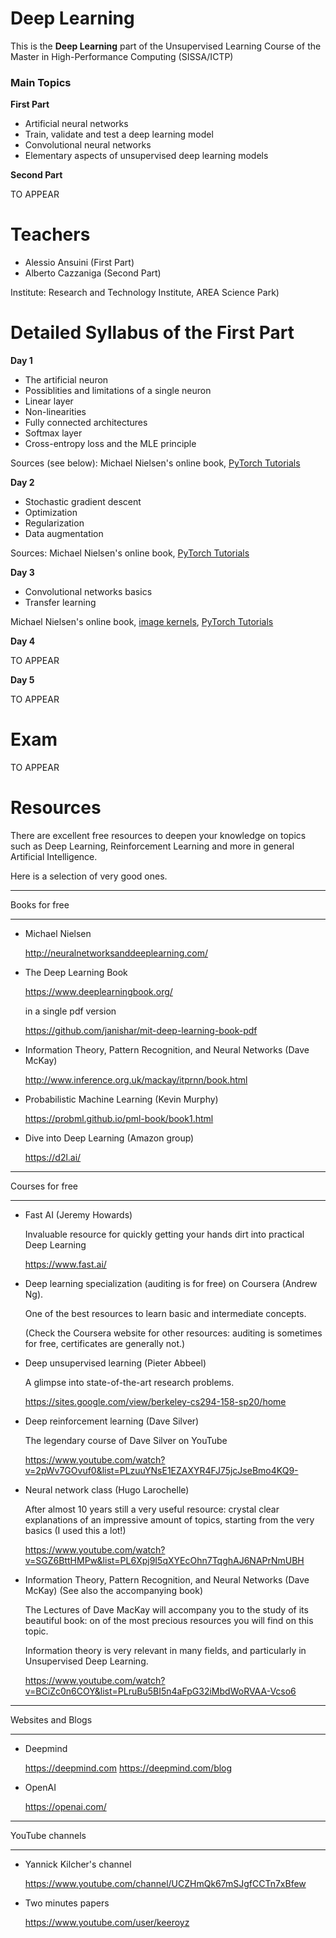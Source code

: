 # Deep Learning

This is the **Deep Learning** part of the Unsupervised Learning Course of the Master in High-Performance Computing (SISSA/ICTP)

### Main Topics

**First Part**

- Artificial neural networks
- Train, validate and test a deep learning model
- Convolutional neural networks
- Elementary aspects of unsupervised deep learning models

**Second Part**

TO APPEAR

# Teachers

- Alessio Ansuini (First Part)
- Alberto Cazzaniga (Second Part)

Institute: Research and Technology Institute, AREA Science Park)


# Detailed Syllabus of the First Part

**Day 1**

- The artificial neuron
- Possiblities and limitations of a single neuron
- Linear layer
- Non-linearities
- Fully connected architectures
- Softmax layer
- Cross-entropy loss and the MLE principle

Sources (see below): Michael Nielsen's online book, [PyTorch Tutorials](https://pytorch.org/tutorials/)

**Day 2** 

- Stochastic gradient descent
- Optimization
- Regularization
- Data augmentation

Sources: Michael Nielsen's online book, [PyTorch Tutorials](https://pytorch.org/tutorials/)

**Day 3**

- Convolutional networks basics
- Transfer learning

Michael Nielsen's online book, [image kernels](https://setosa.io/ev/image-kernels/), [PyTorch Tutorials](https://pytorch.org/tutorials/)

**Day 4**

TO APPEAR

**Day 5**

TO APPEAR

# Exam

TO APPEAR

# Resources

There are excellent free resources to deepen your knowledge
on topics such as Deep Learning, Reinforcement Learning and more
in general Artificial Intelligence.

Here is a selection of very good ones.


*******************************************************************
Books for free
*******************************************************************

- Michael Nielsen

  http://neuralnetworksanddeeplearning.com/


- The Deep Learning Book

  https://www.deeplearningbook.org/

  in a single pdf version

  https://github.com/janishar/mit-deep-learning-book-pdf
  
- Information Theory, Pattern Recognition, and Neural Networks (Dave McKay)

  http://www.inference.org.uk/mackay/itprnn/book.html


- Probabilistic Machine Learning (Kevin Murphy)

  https://probml.github.io/pml-book/book1.html
  
- Dive into Deep Learning (Amazon group)

  https://d2l.ai/
  

*******************************************************************
Courses for free
*******************************************************************

- Fast AI (Jeremy Howards)
  
  Invaluable resource for quickly getting your hands dirt into practical Deep Learning
  
  https://www.fast.ai/

- Deep learning specialization (auditing is for free)
  on Coursera (Andrew Ng).
  
  One of the best resources to learn basic and intermediate concepts.
  
  (Check the Coursera website for other resources: auditing
  is sometimes for free, certificates are generally not.)

- Deep unsupervised learning (Pieter Abbeel)

  A glimpse into state-of-the-art research problems.

  https://sites.google.com/view/berkeley-cs294-158-sp20/home

- Deep reinforcement learning (Dave Silver)

  The legendary course of Dave Silver on YouTube

  https://www.youtube.com/watch?v=2pWv7GOvuf0&list=PLzuuYNsE1EZAXYR4FJ75jcJseBmo4KQ9-

- Neural network class (Hugo Larochelle)

  After almost 10 years still a very useful resource: crystal clear explanations
  of an impressive amount of topics, starting from the very basics (I used this
  a lot!)

  https://www.youtube.com/watch?v=SGZ6BttHMPw&list=PL6Xpj9I5qXYEcOhn7TqghAJ6NAPrNmUBH
  
  
- Information Theory, Pattern Recognition, and Neural Networks (Dave McKay)
  (See also the accompanying book)

  The Lectures of Dave MacKay will accompany you to the study of its beautiful book:
  on of the most precious resources you will find on this topic.
  
  Information theory is very relevant in many fields, and particularly in Unsupervised Deep Learning.
  
  https://www.youtube.com/watch?v=BCiZc0n6COY&list=PLruBu5BI5n4aFpG32iMbdWoRVAA-Vcso6


*******************************************************************
Websites and Blogs
*******************************************************************

- Deepmind

  https://deepmind.com
  https://deepmind.com/blog


- OpenAI

  https://openai.com/


*******************************************************************
YouTube channels
*******************************************************************

- Yannick Kilcher's channel

  https://www.youtube.com/channel/UCZHmQk67mSJgfCCTn7xBfew


- Two minutes papers

  https://www.youtube.com/user/keeroyz
